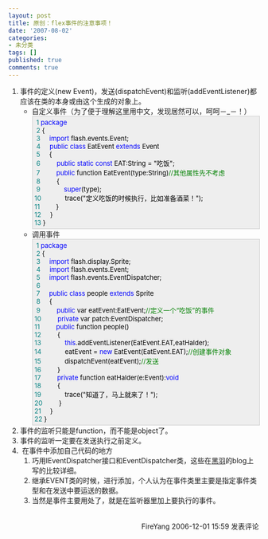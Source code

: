 ```yaml
---
layout: post
title: 原创：flex事件的注意事项！
date: '2007-08-02'
categories:
- 未分类
tags: []
published: true
comments: true
---
```

<p><ol>
    <li>事件的定义(new Event)，发送(dispatchEvent)和监听(addEventListener)都应该在类的本身或由这个生成的对象上。<br />
    <ul>
        <li>自定义事件（为了便于理解这里用中文，发现居然可以，呵呵－_－！）<br />
        <div style="BORDER-RIGHT: #cccccc 1px solid; PADDING-RIGHT: 5px; BORDER-TOP: #cccccc 1px solid; PADDING-LEFT: 4px; FONT-SIZE: 13px; PADDING-BOTTOM: 4px; BORDER-LEFT: #cccccc 1px solid; WIDTH: 98%; WORD-BREAK: break-all; PADDING-TOP: 4px; BORDER-BOTTOM: #cccccc 1px solid; BACKGROUND-COLOR: #eeeeee"><span style="COLOR: #008080">&nbsp;1</span>&nbsp;<span style="COLOR: #0000ff">package</span><span style="COLOR: #000000"><br /></span><span style="COLOR: #008080">&nbsp;2</span>&nbsp;<span style="COLOR: #000000">{<br /></span><span style="COLOR: #008080">&nbsp;3</span>&nbsp;<span style="COLOR: #000000">&nbsp;&nbsp;&nbsp;&nbsp;</span><span style="COLOR: #0000ff">import</span><span style="COLOR: #000000">&nbsp;flash.events.Event;<br /></span><span style="COLOR: #008080">&nbsp;4</span>&nbsp;<span style="COLOR: #000000">&nbsp;&nbsp;&nbsp;&nbsp;</span><span style="COLOR: #0000ff">public</span><span style="COLOR: #000000">&nbsp;</span><span style="COLOR: #0000ff">class</span><span style="COLOR: #000000">&nbsp;EatEvent&nbsp;</span><span style="COLOR: #0000ff">extends</span><span style="COLOR: #000000">&nbsp;Event<br /></span><span style="COLOR: #008080">&nbsp;5</span>&nbsp;<span style="COLOR: #000000">&nbsp;&nbsp;&nbsp;&nbsp;{<br /></span><span style="COLOR: #008080">&nbsp;6</span>&nbsp;<span style="COLOR: #000000">&nbsp;&nbsp;&nbsp;&nbsp;&nbsp;&nbsp;&nbsp;&nbsp;</span><span style="COLOR: #0000ff">public</span><span style="COLOR: #000000">&nbsp;</span><span style="COLOR: #0000ff">static</span><span style="COLOR: #000000">&nbsp;</span><span style="COLOR: #0000ff">const</span><span style="COLOR: #000000">&nbsp;EAT:String&nbsp;</span><span style="COLOR: #000000">=</span><span style="COLOR: #000000">&nbsp;</span><span style="COLOR: #000000">"</span><span style="COLOR: #000000">吃饭</span><span style="COLOR: #000000">"</span><span style="COLOR: #000000">;<br /></span><span style="COLOR: #008080">&nbsp;7</span>&nbsp;<span style="COLOR: #000000">&nbsp;&nbsp;&nbsp;&nbsp;&nbsp;&nbsp;&nbsp;&nbsp;</span><span style="COLOR: #0000ff">public</span><span style="COLOR: #000000">&nbsp;function&nbsp;EatEvent(type:String)</span><span style="COLOR: #008000">//</span><span style="COLOR: #008000">其他属性先不考虑</span><span style="COLOR: #008000"><br /></span><span style="COLOR: #008080">&nbsp;8</span>&nbsp;<span style="COLOR: #008000"></span><span style="COLOR: #000000">&nbsp;&nbsp;&nbsp;&nbsp;&nbsp;&nbsp;&nbsp;&nbsp;{<br /></span><span style="COLOR: #008080">&nbsp;9</span>&nbsp;<span style="COLOR: #000000">&nbsp;&nbsp;&nbsp;&nbsp;&nbsp;&nbsp;&nbsp;&nbsp;&nbsp;&nbsp;&nbsp;&nbsp;</span><span style="COLOR: #0000ff">super</span><span style="COLOR: #000000">(type);<br /></span><span style="COLOR: #008080">10</span>&nbsp;<span style="COLOR: #000000">&nbsp;&nbsp;&nbsp;&nbsp;&nbsp;&nbsp;&nbsp;&nbsp;&nbsp;&nbsp;&nbsp;&nbsp;trace(</span><span style="COLOR: #000000">"</span><span style="COLOR: #000000">定义吃饭的时候执行，比如准备酒菜！</span><span style="COLOR: #000000">"</span><span style="COLOR: #000000">);<br /></span><span style="COLOR: #008080">11</span>&nbsp;<span style="COLOR: #000000">&nbsp;&nbsp;&nbsp;&nbsp;&nbsp;&nbsp;&nbsp;&nbsp;}<br /></span><span style="COLOR: #008080">12</span>&nbsp;<span style="COLOR: #000000">&nbsp;&nbsp;&nbsp;&nbsp;}<br /></span><span style="COLOR: #008080">13</span>&nbsp;<span style="COLOR: #000000">}</span></div>
        </li><li>调用事件<br />
        <div style="BORDER-RIGHT: #cccccc 1px solid; PADDING-RIGHT: 5px; BORDER-TOP: #cccccc 1px solid; PADDING-LEFT: 4px; FONT-SIZE: 13px; PADDING-BOTTOM: 4px; BORDER-LEFT: #cccccc 1px solid; WIDTH: 98%; WORD-BREAK: break-all; PADDING-TOP: 4px; BORDER-BOTTOM: #cccccc 1px solid; BACKGROUND-COLOR: #eeeeee"><span style="COLOR: #008080">&nbsp;1</span>&nbsp;<span style="COLOR: #0000ff">package</span><span style="COLOR: #000000"><br /></span><span style="COLOR: #008080">&nbsp;2</span>&nbsp;<span style="COLOR: #000000">{<br /></span><span style="COLOR: #008080">&nbsp;3</span>&nbsp;<span style="COLOR: #000000">&nbsp;&nbsp;&nbsp;&nbsp;</span><span style="COLOR: #0000ff">import</span><span style="COLOR: #000000">&nbsp;flash.display.Sprite;<br /></span><span style="COLOR: #008080">&nbsp;4</span>&nbsp;<span style="COLOR: #000000">&nbsp;&nbsp;&nbsp;&nbsp;</span><span style="COLOR: #0000ff">import</span><span style="COLOR: #000000">&nbsp;flash.events.Event;<br /></span><span style="COLOR: #008080">&nbsp;5</span>&nbsp;<span style="COLOR: #000000">&nbsp;&nbsp;&nbsp;&nbsp;</span><span style="COLOR: #0000ff">import</span><span style="COLOR: #000000">&nbsp;flash.events.EventDispatcher;<br /></span><span style="COLOR: #008080">&nbsp;6</span>&nbsp;<span style="COLOR: #000000"><br /></span><span style="COLOR: #008080">&nbsp;7</span>&nbsp;<span style="COLOR: #000000">&nbsp;&nbsp;&nbsp;&nbsp;</span><span style="COLOR: #0000ff">public</span><span style="COLOR: #000000">&nbsp;</span><span style="COLOR: #0000ff">class</span><span style="COLOR: #000000">&nbsp;people&nbsp;</span><span style="COLOR: #0000ff">extends</span><span style="COLOR: #000000">&nbsp;Sprite<br /></span><span style="COLOR: #008080">&nbsp;8</span>&nbsp;<span style="COLOR: #000000">&nbsp;&nbsp;&nbsp;&nbsp;{<br /></span><span style="COLOR: #008080">&nbsp;9</span>&nbsp;<span style="COLOR: #000000">&nbsp;&nbsp;&nbsp;&nbsp;&nbsp;&nbsp;&nbsp;&nbsp;</span><span style="COLOR: #0000ff">public</span><span style="COLOR: #000000">&nbsp;var&nbsp;eatEvent:EatEvent;</span><span style="COLOR: #008000">//</span><span style="COLOR: #008000">定义一个&#8220;吃饭&#8221;的事件</span><span style="COLOR: #008000"><br /></span><span style="COLOR: #008080">10</span>&nbsp;<span style="COLOR: #008000"></span><span style="COLOR: #000000">&nbsp;&nbsp;&nbsp;&nbsp;&nbsp;&nbsp;&nbsp;&nbsp;</span><span style="COLOR: #0000ff">private</span><span style="COLOR: #000000">&nbsp;var&nbsp;patch:EventDispatcher;<br /></span><span style="COLOR: #008080">11</span>&nbsp;<span style="COLOR: #000000">&nbsp;&nbsp;&nbsp;&nbsp;&nbsp;&nbsp;&nbsp;&nbsp;</span><span style="COLOR: #0000ff">public</span><span style="COLOR: #000000">&nbsp;function&nbsp;people()<br /></span><span style="COLOR: #008080">12</span>&nbsp;<span style="COLOR: #000000">&nbsp;&nbsp;&nbsp;&nbsp;&nbsp;&nbsp;&nbsp;&nbsp;{<br /></span><span style="COLOR: #008080">13</span>&nbsp;<span style="COLOR: #000000">&nbsp;&nbsp;&nbsp;&nbsp;&nbsp;&nbsp;&nbsp;&nbsp;&nbsp;&nbsp;&nbsp;&nbsp;</span><span style="COLOR: #0000ff">this</span><span style="COLOR: #000000">.addEventListener(EatEvent.EAT,eatHalder);<br /></span><span style="COLOR: #008080">14</span>&nbsp;<span style="COLOR: #000000">&nbsp;&nbsp;&nbsp;&nbsp;&nbsp;&nbsp;&nbsp;&nbsp;&nbsp;&nbsp;&nbsp;&nbsp;eatEvent&nbsp;</span><span style="COLOR: #000000">=</span><span style="COLOR: #000000">&nbsp;</span><span style="COLOR: #0000ff">new</span><span style="COLOR: #000000">&nbsp;EatEvent(EatEvent.EAT);</span><span style="COLOR: #008000">//</span><span style="COLOR: #008000">创建事件对象</span><span style="COLOR: #008000"><br /></span><span style="COLOR: #008080">15</span>&nbsp;<span style="COLOR: #008000"></span><span style="COLOR: #000000">&nbsp;&nbsp;&nbsp;&nbsp;&nbsp;&nbsp;&nbsp;&nbsp;&nbsp;&nbsp;&nbsp;&nbsp;dispatchEvent(eatEvent);</span><span style="COLOR: #008000">//</span><span style="COLOR: #008000">发送</span><span style="COLOR: #008000"><br /></span><span style="COLOR: #008080">16</span>&nbsp;<span style="COLOR: #008000"></span><span style="COLOR: #000000">&nbsp;&nbsp;&nbsp;&nbsp;&nbsp;&nbsp;&nbsp;&nbsp;}<br /></span><span style="COLOR: #008080">17</span>&nbsp;<span style="COLOR: #000000">&nbsp;&nbsp;&nbsp;&nbsp;&nbsp;&nbsp;&nbsp;&nbsp;</span><span style="COLOR: #0000ff">private</span><span style="COLOR: #000000">&nbsp;function&nbsp;eatHalder(e:Event):</span><span style="COLOR: #0000ff">void</span><span style="COLOR: #000000"><br /></span><span style="COLOR: #008080">18</span>&nbsp;<span style="COLOR: #000000">&nbsp;&nbsp;&nbsp;&nbsp;&nbsp;&nbsp;&nbsp;&nbsp;{<br /></span><span style="COLOR: #008080">19</span>&nbsp;<span style="COLOR: #000000">&nbsp;&nbsp;&nbsp;&nbsp;&nbsp;&nbsp;&nbsp;&nbsp;&nbsp;&nbsp;&nbsp;&nbsp;trace(</span><span style="COLOR: #000000">"</span><span style="COLOR: #000000">知道了，马上就来了！</span><span style="COLOR: #000000">"</span><span style="COLOR: #000000">);<br /></span><span style="COLOR: #008080">20</span>&nbsp;<span style="COLOR: #000000">&nbsp;&nbsp;&nbsp;&nbsp;&nbsp;&nbsp;&nbsp;&nbsp;}<br /></span><span style="COLOR: #008080">21</span>&nbsp;<span style="COLOR: #000000">&nbsp;&nbsp;&nbsp;&nbsp;}<br /></span><span style="COLOR: #008080">22</span>&nbsp;<span style="COLOR: #000000">}</span></div>
        </li>
    </ul>
    </li><li>事件的监听只能是function，而不能是object了。<br />
    </li><li>事件的监听一定要在发送执行之前定义。<br />
    </li><li>&nbsp;在事件中添加自己代码的地方<br />
    <ol>
        <li>巧用IEventDispatcher接口和EventDispatcher类，这些在<a href="http://www.kingda.org/" target="_blank">黑羽</a>的blog上写的比较详细。<br />
        </li><li>继承EVENT类的时候，进行添加，个人认为在事件类里主要是指定事件类型和在发送中要运送的数据。<br />
        </li><li>当然是事件主要用处了，就是在监听器里加上要执行的事件。 </li>
    </ol>
    </li>
</ol>
<img src="http://www.cnblogs.com/FireYang/aggbug/579104.html" width="1" height="1" /><br /><br /><div align="right"><a style="text-decoration:none;" href="http://FireYang.cnblogs.com/" target="_blank">FireYang</a> 2006-12-01 15:59 <a href="http://www.cnblogs.com/FireYang/archive/2006/12/01/579104.html#Feedback" target="_blank" style="text-decoration:none;">发表评论</a></div></p>
